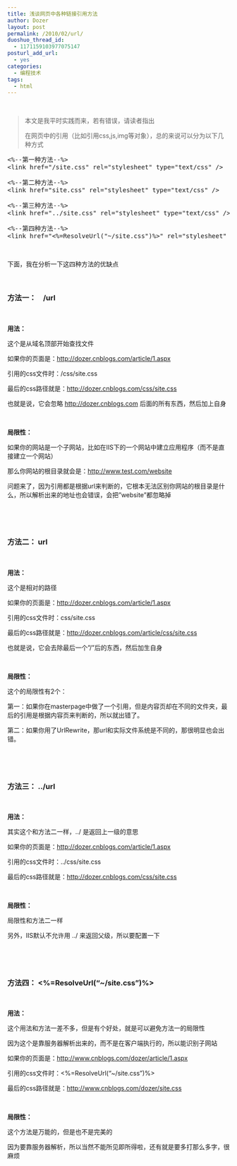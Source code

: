 ```yaml
---
title: 浅谈网页中各种链接引用方法
author: Dozer
layout: post
permalink: /2010/02/url/
duoshuo_thread_id:
  - 1171159103977075147
posturl_add_url:
  - yes
categories:
  - 编程技术
tags:
  - html
---
```


&nbsp;

> 本文是我平时实践而来，若有错误，请读者指出
> 
> 在网页中的引用（比如引用css,js,img等对象），总的来说可以分为以下几种方式

<pre class="brush:xml">&lt;%--第一种方法--%&gt;
&lt;link href="/site.css" rel="stylesheet" type="text/css" /&gt;

&lt;%--第二种方法--%&gt;
&lt;link href="site.css" rel="stylesheet" type="text/css" /&gt;

&lt;%--第三种方法--%&gt;
&lt;link href="../site.css" rel="stylesheet" type="text/css" /&gt;

&lt;%--第四种方法--%&gt;
&lt;link href="&lt;%=ResolveUrl("~/site.css")%&gt;" rel="stylesheet" type="text/css" /&gt;</pre>

&nbsp;

下面，我在分析一下这四种方法的优缺点

<!--more-->

&nbsp;

### <span id="_url">方法一：    /url</span>

&nbsp;

**用法：**

这个是从域名顶部开始查找文件

如果你的页面是：http://dozer.cnblogs.com/article/1.aspx

引用的css文件时：/css/site.css

最后的css路径就是：http://dozer.cnblogs.com/css/site.css

也就是说，它会忽略 http://dozer.cnblogs.com 后面的所有东西，然后加上自身

&nbsp;

**局限性：**

如果你的网站是一个子网站，比如在IIS下的一个网站中建立应用程序（而不是直接建立一个网站）

那么你网站的根目录就会是：http://www.test.com/website

问题来了，因为引用都是根据url来判断的，它根本无法区别你网站的根目录是什么，所以解析出来的地址也会错误，会把&#8221;website&#8221;都忽略掉

&nbsp;

&nbsp;

### <span id="_url-2">方法二： url</span>

&nbsp;

**用法：**

这个是相对的路径

如果你的页面是：http://dozer.cnblogs.com/article/1.aspx

引用的css文件时：css/site.css

最后的css路径就是：http://dozer.cnblogs.com/article/css/site.css

也就是说，它会去除最后一个&#8221;/&#8221;后的东西，然后加生自身

&nbsp;

**局限性：**

这个的局限性有2个：

第一：如果你在masterpage中做了一个引用，但是内容页却在不同的文件夹，最后的引用是根据内容页来判断的，所以就出错了。

第二：如果你用了UrlRewrite，那url和实际文件系统是不同的，那很明显也会出错。

&nbsp;

&nbsp;

### <span id="_url-3">方法三： ../url</span>

&nbsp;

**用法：**

其实这个和方法二一样，../ 是返回上一级的意思

如果你的页面是：http://dozer.cnblogs.com/article/1.aspx

引用的css文件时：../css/site.css

最后的css路径就是：http://dozer.cnblogs.com/css/site.css

&nbsp;

**局限性：**

局限性和方法二一样

另外，IIS默认不允许用 ../ 来返回父级，所以要配置一下

&nbsp;

&nbsp;

### <span id="_ltResolveUrl8220sitecss8221gt">方法四： <%=ResolveUrl(&#8220;~/site.css&#8221;)%></span>

&nbsp;

**用法：**

这个用法和方法一差不多，但是有个好处，就是可以避免方法一的局限性

因为这个是靠服务器解析出来的，而不是在客户端执行的，所以能识别子网站

如果你的页面是：http://www.cnblogs.com/dozer/article/1.aspx

引用的css文件时：<%=ResolveUrl(&#8220;~/site.css&#8221;)%>

最后的css路径就是：http://www.cnblogs.com/dozer/site.css

&nbsp;

**局限性：**

这个方法是万能的，但是也不是完美的

因为要靠服务器解析，所以当然不能所见即所得啦，还有就是要多打那么多字，很麻烦
